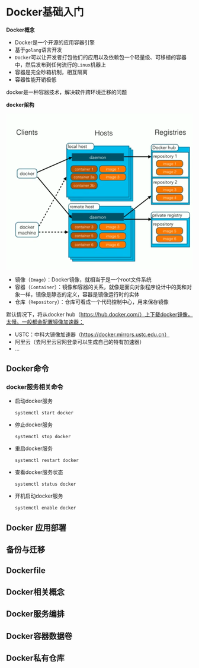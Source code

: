 # Docker基础入门

**Docker概念**

* Docker是一个开源的应用容器引擎
* 基于`golang`语言开发
* `Docker`可以让开发者打包他们的应用以及依赖包一个轻量级、可移植的容器中，然后发布到任何流行的`Linux`机器上
* 容器是完全砂箱机制，相互隔离
* 容器性能开销极低

docker是一种容器技术，解决软件跨环境迁移的问题

**docker架构**

<img src="img/docker架构.png">

* 镜像（`Image`）：Docker镜像，就相当于是一个root文件系统
* 容器（`Container`）：镜像和容器的关系，就像是面向对象程序设计中的类和对象一样，镜像是静态的定义，容器是镜像运行时的实体
* 仓库（`Repository`）：仓库可看成一个代码控制中心，用来保存镜像

默认情况下，将从docker hub（https://hub.docker.com/）上下载docker镜像，太慢。一般都会配置镜像加速器：

* USTC：中科大镜像加速器（https://docker.mirrors.ustc.edu.cn）
* 阿里云（去阿里云官网登录可以生成自己的特有加速器）
* ...





 ## Docker命令



### docker服务相关命令

* 启动docker服务

  ```shell
  systemctl start docker
  ```

* 停止docker服务

  ```shell
  systemctl stop docker
  ```

* 重启docker服务

  ```shell
  systemctl restart docker
  ```

* 查看docker服务状态

  ```shell
  systemctl status docker
  ```

* 开机启动docker服务

  ```shell
  systemctl enable docker
  ```

  





## Docker 应用部署





## 备份与迁移





## Dockerfile





## Docker相关概念





## Docker服务编排





## Docker容器数据卷





## Docker私有仓库





